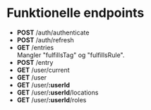
# Funktionelle endpoints

 - __POST__ /auth/authenticate
 - __POST__ /auth/refresh
 - __GET__ /entries  
 Mangler "fulfillsTag" og "fulfillsRule".
 - __POST__ /entry
 - __GET__ /user/current
 - __GET__ /user
 - __GET__ /user/__:userId__
 - __GET__ /user/__:userId__/locations
 - __GET__ /user/__:userId__/roles